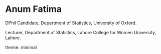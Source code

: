 # Anum Fatima

DPhil Candidate, Department of Statistics, University of Oxford. 

Lecturer, Department of Statistics, Lahore College for Women University, Lahore.

theme: minimal
